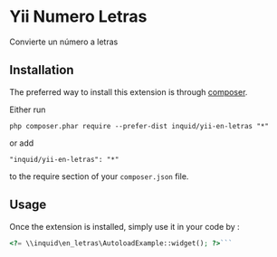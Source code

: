 Yii Numero Letras
=================
Convierte un número a letras

Installation
------------

The preferred way to install this extension is through [composer](http://getcomposer.org/download/).

Either run

```
php composer.phar require --prefer-dist inquid/yii-en-letras "*"
```

or add

```
"inquid/yii-en-letras": "*"
```

to the require section of your `composer.json` file.


Usage
-----

Once the extension is installed, simply use it in your code by  :

```php
<?= \\inquid\en_letras\AutoloadExample::widget(); ?>```